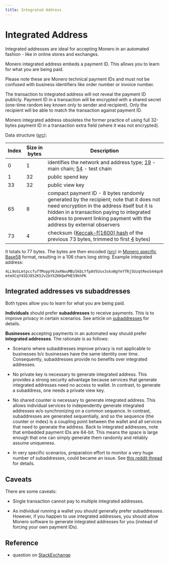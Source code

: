 ```yaml
---
title: Integrated Address
---
```

# Integrated Address

Integrated addresses are ideal for accepting Monero in an automated fashion - like in online stores and exchanges.

Monero integrated address embeds a payment ID. This allows you to learn for what you are being paid.

Please note these are Monero technical payment IDs and must not be confused with business identifiers like order number or invoice number.

The transaction to integrated address will not reveal the payment ID publicly.
Payment ID in a transaction will be encrypted with a shared secret (one-time random key known only to sender and recipient).
Only the recipient will be able to match the transaction against payment ID.

Monero integrated address obsoletes the former practice of using full 32-bytes payment ID in a transaction extra field (where it was not encrypted).

Data structure ([src](https://github.com/monero-project/monero/blob/f7b9f44c1b0d53170fd7f53d37fc67648f3247a2/src/cryptonote_basic/cryptonote_basic_impl.cpp#L172)):

Index       | Size in bytes    | Description
------------|------------------|-------------------------------------------------------------
0           | 1                | identifies the network and address type; [19](https://github.com/monero-project/monero/blob/793bc973746a10883adb2f89827e223f562b9651/src/cryptonote_config.h#L150) - main chain; [54](https://github.com/monero-project/monero/blob/793bc973746a10883adb2f89827e223f562b9651/src/cryptonote_config.h#L162) - test chain
1           | 32               | public spend key
33          | 32               | public view key
65          | 8                | compact payment ID -  8 bytes randomly generated by the recipient; note that it does not need encryption in the address itself but it is hidden in a transaction paying to integrated address to prevent linking payment with the address by external observers
73          | 4                | checksum ([Keccak-f[1600] hash](https://github.com/monero-project/monero/blob/8f1f43163a221153403a46902d026e3b72f1b3e3/src/common/base58.cpp#L261) of the previous 73 bytes, trimmed to first [4](https://github.com/monero-project/monero/blob/8f1f43163a221153403a46902d026e3b72f1b3e3/src/common/base58.cpp#L53) bytes)

It totals to 77 bytes. The bytes are then encoded ([src](https://github.com/monero-project/monero/blob/8f1f43163a221153403a46902d026e3b72f1b3e3/src/common/base58.cpp#L240)) in [Monero specific Base58](/cryptography/base58) format, resulting in a 106 chars long string. Example integrated address:

`4LL9oSLmtpccfufTMvppY6JwXNouMBzSkbLYfpAV5Usx3skxNgYeYTRj5UzqtReoS44qo9mtmXCqY45DJ852K5Jv2bYXZKKQePHES9khPK`

## Integrated addresses vs subaddresses

Both types allow you to learn for what you are being paid.

**Individuals** should prefer **subaddresses** to receive payments. This is to improve privacy in certain scenarios. See article on [subaddresses](/public-address/subaddress) for details.

**Businesses** accepting payments in an automated way should prefer **integrated addresses**. The rationale is as follows:

* Scenario where subaddresses improve privacy is not applicable to businesses b/c businesses have the same identity over time. Consequently, subaddresses provide no benefits over integrated addresses.

* No private key is necessary to generate integrated address. This provides a strong security advantage because services that generate integrated addresses need no access to wallet. In contrast, to generate a subaddress, one needs a private view key.

* No shared counter is necessary to generate integrated address. This allows individual services to independently generate integrated addresses w/o synchronizing on a common sequence. In contrast, subaddresses are generated sequentially, and so the sequence (the counter or index) is a coupling point between the wallet and all services that need to generate the address. Back to integrated addresses, note that embedded payment IDs are 64-bit. This means the space is large enough that one can simply generate them randomly and reliably assume uniqueness.

* In very specific scenarios, preparation effort to monitor a very huge number of subaddresses, could became an issue. See [this reddit thread](https://www.reddit.com/r/Monero/comments/9aevri/is_it_fair_to_say_integrated_addresses_are/e4vf47p) for details.


## Caveats

There are some caveats:

* Single transaction cannot pay to multiple integrated addresses.

* As individual running a wallet you should generally prefer subaddresses. However, if you happen to use integrated addresses, you should allow Monero software to generate integrated addresses for you (instead of forcing your own payment IDs).


## Reference

* question on [StackExchange](https://monero.stackexchange.com/questions/3179/what-is-an-integrated-address) 
